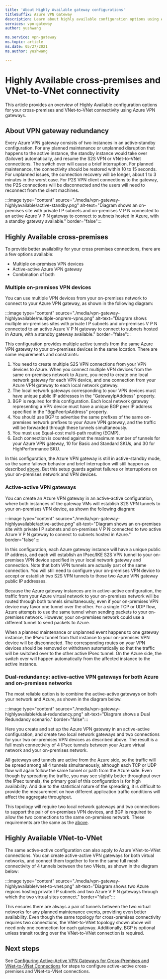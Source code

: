 ```yaml
---
title: 'About Highly Available gateway configurations'
titleSuffix: Azure VPN Gateway
description: Learn about highly available configuration options using Azure VPN Gateways.
services: vpn-gateway
author: yushwang

ms.service: vpn-gateway
ms.topic: article
ms.date: 05/27/2021
ms.author: yushwang

---
```

# Highly Available cross-premises and VNet-to-VNet connectivity

This article provides an overview of Highly Available configuration options for your cross-premises and VNet-to-VNet connectivity using Azure VPN gateways.

## <a name = "activestandby"></a>About VPN gateway redundancy

Every Azure VPN gateway consists of two instances in an active-standby configuration. For any planned maintenance or unplanned disruption that happens to the active instance, the standby instance would take over (failover) automatically, and resume the S2S VPN or VNet-to-VNet connections. The switch over will cause a brief interruption. For planned maintenance, the connectivity should be restored within 10 to 15 seconds. For unplanned issues, the connection recovery will be longer, about 1 to 3 minutes in the worst case. For P2S VPN client connections to the gateway, the P2S connections will be disconnected and the users will need to reconnect from the client machines.

:::image type="content" source="./media/vpn-gateway-highlyavailable/active-standby.png" alt-text="Diagram shows an on-premises site with private I P subnets and on-premises V P N connected to an active Azure V P N gateway to connect to subnets hosted in Azure, with a standby gateway available." border="false":::

## Highly Available cross-premises

To provide better availability for your cross premises connections, there are a few options available:

* Multiple on-premises VPN devices
* Active-active Azure VPN gateway
* Combination of both

### <a name = "activeactiveonprem"></a>Multiple on-premises VPN devices

You can use multiple VPN devices from your on-premises network to connect to your Azure VPN gateway, as shown in the following diagram:

:::image type="content" source="./media/vpn-gateway-highlyavailable/multiple-onprem-vpns.png" alt-text="Diagram shows multiple on-premises sites with private I P subnets and on-premises V P N connected to an active Azure V P N gateway to connect to subnets hosted in Azure, with a standby gateway available." border="false":::

This configuration provides multiple active tunnels from the same Azure VPN gateway to your on-premises devices in the same location. There are some requirements and constraints:

1. You need to create multiple S2S VPN connections from your VPN devices to Azure. When you connect multiple VPN devices from the same on-premises network to Azure, you need to create one local network gateway for each VPN device, and one connection from your Azure VPN gateway to each local network gateway.
1. The local network gateways corresponding to your VPN devices must have unique public IP addresses in the "GatewayIpAddress" property.
1. BGP is required for this configuration. Each local network gateway representing a VPN device must have a unique BGP peer IP address specified in the "BgpPeerIpAddress" property.
1. You should use BGP to advertise the same prefixes of the same on-premises network prefixes to your Azure VPN gateway, and the traffic will be forwarded through these tunnels simultaneously.
1. You must use Equal-cost multi-path routing (ECMP).
1. Each connection is counted against the maximum number of tunnels for your Azure VPN gateway, 10 for Basic and Standard SKUs, and 30 for HighPerformance SKU. 

In this configuration, the Azure VPN gateway is still in active-standby mode, so the same failover behavior and brief interruption will still happen as described [above](#activestandby). But this setup guards against failures or interruptions on your on-premises network and VPN devices.

### Active-active VPN gateways

You can create an Azure VPN gateway in an active-active configuration, where both instances of the gateway VMs will establish S2S VPN tunnels to your on-premises VPN device, as shown the following diagram:

:::image type="content" source="./media/vpn-gateway-highlyavailable/active-active.png" alt-text="Diagram shows an on-premises site with private I P subnets and on-premises V P N connected to two active Azure V P N gateway to connect to subnets hosted in Azure." border="false":::

In this configuration, each Azure gateway instance will have a unique public IP address, and each will establish an IPsec/IKE S2S VPN tunnel to your on-premises VPN device specified in your local network gateway and connection. Note that both VPN tunnels are actually part of the same connection. You will still need to configure your on-premises VPN device to accept or establish two S2S VPN tunnels to those two Azure VPN gateway public IP addresses.

Because the Azure gateway instances are in active-active configuration, the traffic from your Azure virtual network to your on-premises network will be routed through both tunnels simultaneously, even if your on-premises VPN device may favor one tunnel over the other. For a single TCP or UDP flow, Azure attempts to use the same tunnel when sending packets to your on-premises network. However, your on-premises network could use a different tunnel to send packets to Azure.

When a planned maintenance or unplanned event happens to one gateway instance, the IPsec tunnel from that instance to your on-premises VPN device will be disconnected. The corresponding routes on your VPN devices should be removed or withdrawn automatically so that the traffic will be switched over to the other active IPsec tunnel. On the Azure side, the switch over will happen automatically from the affected instance to the active instance.

### Dual-redundancy: active-active VPN gateways for both Azure and on-premises networks

The most reliable option is to combine the active-active gateways on both your network and Azure, as shown in the diagram below.

:::image type="content" source="./media/vpn-gateway-highlyavailable/dual-redundancy.png" alt-text="Diagram shows a Dual Redundancy scenario." border="false":::

Here you create and set up the Azure VPN gateway in an active-active configuration, and create two local network gateways and two connections for your two on-premises VPN devices as described above. The result is a full mesh connectivity of 4 IPsec tunnels between your Azure virtual network and your on-premises network.

All gateways and tunnels are active from the Azure side, so the traffic will be spread among all 4 tunnels simultaneously, although each TCP or UDP flow will again follow the same tunnel or path from the Azure side. Even though by spreading the traffic, you may see slightly better throughput over the IPsec tunnels, the primary goal of this configuration is for high availability. And due to the statistical nature of the spreading, it is difficult to provide the measurement on how different application traffic conditions will affect the aggregate throughput.

This topology will require two local network gateways and two connections to support the pair of on-premises VPN devices, and BGP is required to allow the two connections to the same on-premises network. These requirements are the same as the [above](#activeactiveonprem). 

## Highly Available VNet-to-VNet 

The same active-active configuration can also apply to Azure VNet-to-VNet connections. You can create active-active VPN gateways for both virtual networks, and connect them together to form the same full mesh connectivity of 4 tunnels between the two VNets, as shown in the diagram below:

:::image type="content" source="./media/vpn-gateway-highlyavailable/vnet-to-vnet.png" alt-text="Diagram shows two Azure regions hosting private I P subnets and two Azure V P N gateways through which the two virtual sites connect." border="false":::

This ensures there are always a pair of tunnels between the two virtual networks for any planned maintenance events, providing even better availability. Even though the same topology for cross-premises connectivity requires two connections, the VNet-to-VNet topology shown above will need only one connection for each gateway. Additionally, BGP is optional unless transit routing over the VNet-to-VNet connection is required.

## Next steps
See [Configuring Active-Active VPN Gateways for Cross-Premises and VNet-to-VNet Connections](vpn-gateway-activeactive-rm-powershell.md) for steps to configure active-active cross-premises and VNet-to-VNet connections.


